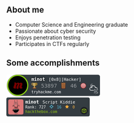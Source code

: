 ## About me
- Computer Science and Engineering graduate
- Passionate about cyber security
- Enjoys penetration testing
- Participates in CTFs regularly

## Some accomplishments

<img src="https://raw.githubusercontent.com/Minot1/Minot1/master/assets/tryhackme.png" alt="TryHackMe" href="https://tryhackme.com/p/minot"></img> &nbsp;&nbsp;&nbsp;&nbsp;&nbsp;&nbsp;&nbsp;&nbsp;&nbsp;&nbsp;&nbsp;&nbsp;
![Minot](https://raw.githubusercontent.com/Minot1/Minot1/master/assets/hackthebox.png)

<!--
**Minot1/Minot1** is a ✨ _special_ ✨ repository because its `README.md` (this file) appears on your GitHub profile.

Here are some ideas to get you started:

- 🔭 I’m currently working on ...
- 🌱 I’m currently learning ...
- 👯 I’m looking to collaborate on ...
- 🤔 I’m looking for help with ...
- 💬 Ask me about ...
- 📫 How to reach me: ...
- 😄 Pronouns: ...
- ⚡ Fun fact: ...
-->
